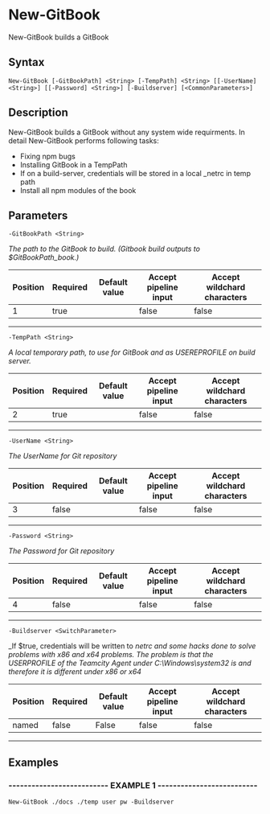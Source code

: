 

# New-GitBook

New-GitBook builds a GitBook
## Syntax

    New-GitBook [-GitBookPath] <String> [-TempPath] <String> [[-UserName] <String>] [[-Password] <String>] [-Buildserver] [<CommonParameters>]


## Description

New-GitBook builds a GitBook without any system wide requirments.
In detail New-GitBook performs following tasks:
* Fixing npm bugs
* Installing GitBook in a TempPath
* If on a build-server, credentials will be stored in a local _netrc in temp path
* Install all npm modules of the book





## Parameters

    
    -GitBookPath <String>
_The path to the GitBook to build. (Gitbook build outputs to $GitBookPath\_book.)_

| Position | Required | Default value | Accept pipeline input | Accept wildchard characters |
| -------- | -------- | ------------- | --------------------- | --------------------------- |
| 1 | true |  | false | false |


----

    
    
    -TempPath <String>
_A local temporary path, to use for GitBook and as USEREPROFILE on build server._

| Position | Required | Default value | Accept pipeline input | Accept wildchard characters |
| -------- | -------- | ------------- | --------------------- | --------------------------- |
| 2 | true |  | false | false |


----

    
    
    -UserName <String>
_The UserName for Git repository_

| Position | Required | Default value | Accept pipeline input | Accept wildchard characters |
| -------- | -------- | ------------- | --------------------- | --------------------------- |
| 3 | false |  | false | false |


----

    
    
    -Password <String>
_The Password for Git repository_

| Position | Required | Default value | Accept pipeline input | Accept wildchard characters |
| -------- | -------- | ------------- | --------------------- | --------------------------- |
| 4 | false |  | false | false |


----

    
    
    -Buildserver <SwitchParameter>
_If $true, credentials will be written to _netrc and some hacks done to solve problems with x86 and x64 problems.
The problem is that the USERPROFILE of the Teamcity Agent under C:\Windows\system32 is
and therefore it is different under x86 or x64_

| Position | Required | Default value | Accept pipeline input | Accept wildchard characters |
| -------- | -------- | ------------- | --------------------- | --------------------------- |
| named | false | False | false | false |


----

    

## Examples

### -------------------------- EXAMPLE 1 --------------------------
    New-GitBook ./docs ./temp user pw -Buildserver































